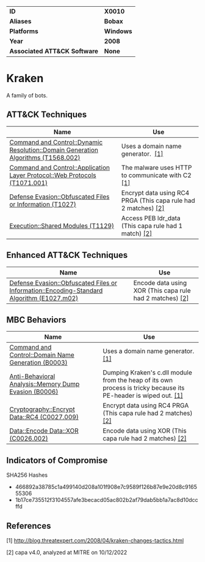 <table>
<tr>
<td><b>ID</b></td>
<td><b>X0010</b></td>
</tr>
<tr>
<td><b>Aliases</b></td>
<td><b>Bobax</b></td>
</tr>
<tr>
<td><b>Platforms</b></td>
<td><b>Windows</b></td>
</tr>
<tr>
<td><b>Year</b></td>
<td><b>2008</b></td>
</tr>
<tr>
<td><b>Associated ATT&CK Software</b></td>
<td><b>None</b></td>
</tr>
</table>


# Kraken

A family of bots.

## ATT&CK Techniques

|Name|Use|
|---|---|
|[Command and Control::Dynamic Resolution::Domain Generation Algorithms (T1568.002)](https://attack.mitre.org/techniques/T1568/002/)|Uses a domain name generator.  [[1]](#1) |
|[Command and Control::Application Layer Protocol::Web Protocols (T1071.001)](https://attack.mitre.org/techniques/T1071/001/)|The malware uses HTTP to communicate with C2 [[1]](#1) |
|[Defense Evasion::Obfuscated Files or Information (T1027)](https://attack.mitre.org/techniques/T1027)|Encrypt data using RC4 PRGA (This capa rule had 2 matches) [[2]](#2) |
|[Execution::Shared Modules (T1129)](https://attack.mitre.org/techniques/T1129)|Access PEB ldr_data (This capa rule had 1 match) [[2]](#2) |

## Enhanced ATT&CK Techniques

|Name|Use|
|---|---|
|[Defense Evasion::Obfuscated Files or Information::Encoding-Standard Algorithm (E1027.m02)](../defense-evasion/obfuscated-files-or-information.md)|Encode data using XOR (This capa rule had 2 matches) [[2]](#2) |

## MBC Behaviors

|Name|Use|
|---|---|
|[Command and Control::Domain Name Generation (B0003)](../command-and-control/domain-name-generation.md)| Uses a domain name generator.  [[1]](#1) |
|[Anti-Behavioral Analysis::Memory Dump Evasion (B0006)](../anti-behavioral-analysis/memory-dump-evasion.md)|Dumping Kraken's c.dll module from the heap of its own process is tricky because its PE-header is wiped out. [[1]](#1) |
|[Cryptography::Encrypt Data::RC4 (C0027.009)](../micro-behaviors/cryptography/encrypt-data.md)|Encrypt data using RC4 PRGA (This capa rule had 2 matches) [[2]](#2) |
|[Data::Encode Data::XOR (C0026.002)](../micro-behaviors/data/encode-data.md)|Encode data using XOR (This capa rule had 2 matches) [[2]](#2) |

## Indicators of Compromise

SHA256 Hashes
- 466892a38785c1a499140d208a101f908e7c9589f126b87e9e20d8c916555306
- 1b17ce735512f3104557afe3becacd05ac802b2af79dab5bb1a7ac8d10dccffd

## References

<a name="1">[1]</a> http://blog.threatexpert.com/2008/04/kraken-changes-tactics.html

<a name="2">[2]</a> capa v4.0, analyzed at MITRE on 10/12/2022


